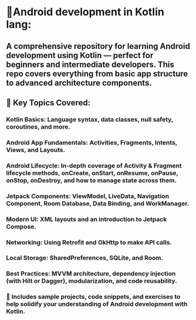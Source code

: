 # 📱Android development in Kotlin lang:

## A comprehensive repository for learning Android development using Kotlin — perfect for beginners and intermediate developers. This repo covers everything from basic app structure to advanced architecture components.

## 🌟 Key Topics Covered:
### Kotlin Basics: Language syntax, data classes, null safety, coroutines, and more.

### Android App Fundamentals: Activities, Fragments, Intents, Views, and Layouts.

### Android Lifecycle: In-depth coverage of Activity & Fragment lifecycle methods, onCreate, onStart, onResume, onPause, onStop, onDestroy, and how to manage state across them.

### Jetpack Components: ViewModel, LiveData, Navigation Component, Room Database, Data Binding, and WorkManager.

### Modern UI: XML layouts and an introduction to Jetpack Compose.

### Networking: Using Retrofit and OkHttp to make API calls.

### Local Storage: SharedPreferences, SQLite, and Room.

### Best Practices: MVVM architecture, dependency injection (with Hilt or Dagger), modularization, and code reusability.

### 🧪 Includes sample projects, code snippets, and exercises to help solidify your understanding of Android development with Kotlin.
